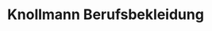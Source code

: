 ---
title: "Knollmann Berufsbekleidung"
url: /huellhorst/knollmann-berufsbekleidung/
shop: Kleidung
---